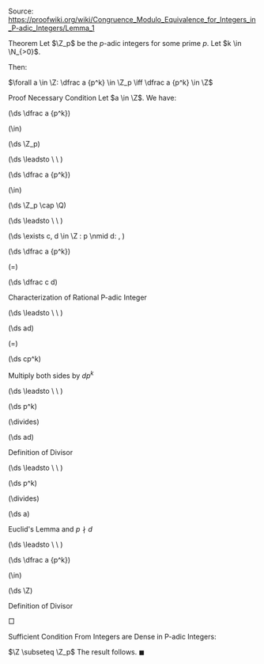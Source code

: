 # 

Source: https://proofwiki.org/wiki/Congruence_Modulo_Equivalence_for_Integers_in_P-adic_Integers/Lemma_1



Theorem
Let $\Z_p$ be the $p$-adic integers for some prime $p$.
Let $k \in \N_{>0}$.

Then:

$\forall a \in \Z: \dfrac a {p^k} \in \Z_p \iff \dfrac a {p^k} \in \Z$


Proof
Necessary Condition
Let $a \in \Z$.
We have:














\(\ds \dfrac a {p^k}\)

\(\in\)







\(\ds \Z_p\)














\(\ds \leadsto \ \ \)





\(\ds \dfrac a {p^k}\)

\(\in\)







\(\ds \Z_p \cap \Q\)














\(\ds \leadsto \ \ \)

\(\ds \exists c, d \in \Z : p \nmid d: \, \)



\(\ds \dfrac a {p^k}\)

\(=\)







\(\ds \dfrac c d\)





Characterization of Rational P-adic Integer








\(\ds \leadsto \ \ \)





\(\ds ad\)

\(=\)







\(\ds cp^k\)





Multiply both sides by $dp^k$








\(\ds \leadsto \ \ \)





\(\ds p^k\)

\(\divides\)







\(\ds ad\)





Definition of Divisor








\(\ds \leadsto \ \ \)





\(\ds p^k\)

\(\divides\)







\(\ds a\)





Euclid's Lemma and $p \nmid d$








\(\ds \leadsto \ \ \)





\(\ds \dfrac a {p^k}\)

\(\in\)







\(\ds \Z\)





Definition of Divisor



$\Box$

Sufficient Condition
From Integers are Dense in P-adic Integers:

$\Z \subseteq \Z_p$
The result follows.
$\blacksquare$





